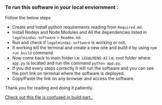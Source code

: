 ### To run this software in your local enviornment :
Follow the below steps 
- Create and Install python requirements reading from ```Required.md```.
- Install Nodejs and Node Modules and All the dependencies listed in ```legalmindai-software``` > ```Readme.md```.
- Run and check if  ```legalmindai-software``` is working or not.
- If working kill the terminal and create a new one and build it by using ```npm run build``` command.
- Now come back to main folder i.e. ```LEGALMIND-AI``` i.e. root folder where ```app.py``` is located and run the command ```python app.py```.
- If you did every steps correctly it will run the software and you can see the port link on terminal where the software is deployed.
- Copy/Paste the link on any browser and access the software.

Thank you for reading and doing it patiently.

[Check out this file is confused in build part..](./legalmindai-software/README.md)
